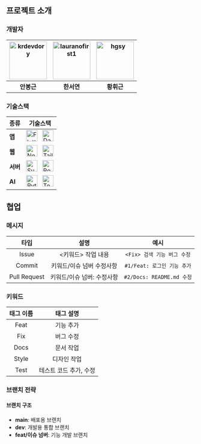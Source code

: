 ## 프로젝트 소개

### 개발자
| [<img src="https://avatars.githubusercontent.com/krdevdory" width="100px;" alt="krdevdory"/>](https://github.com/krdevdory) | [<img src="https://avatars.githubusercontent.com/lauranofirst1" width="100px;" alt="lauranofirst1"/>](https://github.com/lauranofirst1) | [<img src="https://avatars.githubusercontent.com/hgsy" width="100px;" alt="hgsy"/>](https://github.com/hgsy)  |
|:--------:|:--------:|:--------:|
| **안봉근** | **한서연** | **황휘근** |

### 기술스택
| 종류 | 기술스택 |
|-----|-----|
| **앱** | <img width="30px;" alt="Flutter" src="https://raw.githubusercontent.com/marwin1991/profile-technology-icons/refs/heads/main/icons/flutter.png"/> &nbsp; <img width="30px;" alt="Dart" src="https://raw.githubusercontent.com/marwin1991/profile-technology-icons/refs/heads/main/icons/dart.png"/>|
| **웹** | <img width="30px;" alt="Next.js" src="https://raw.githubusercontent.com/marwin1991/profile-technology-icons/refs/heads/main/icons/next_js.png"/> &nbsp; <img width="30px;" alt="Tailwind CSS" src="https://raw.githubusercontent.com/marwin1991/profile-technology-icons/refs/heads/main/icons/tailwind_css.png"/> |
| **서버** | <img width="30px;" alt="Supabase" src="https://raw.githubusercontent.com/marwin1991/profile-technology-icons/refs/heads/main/icons/supabase.png"/> &nbsp; <img width="30px;" alt="PostgreSQL" src="https://raw.githubusercontent.com/marwin1991/profile-technology-icons/refs/heads/main/icons/postgresql.png"/> |
| **AI** | <img width="30px;" alt="Python" src="https://raw.githubusercontent.com/marwin1991/profile-technology-icons/refs/heads/main/icons/python.png"/> &nbsp; <img width="30px;" alt="TensorFlow" src="https://raw.githubusercontent.com/marwin1991/profile-technology-icons/refs/heads/main/icons/tensorflow.png"/> |



## 협업

### 메시지
| 타입 | 설명 | 예시 |
|:--------:|:--------:|:--------:|
| Issue | <키워드> 작업 내용 | `<Fix> 검색 기능 버그 수정` |
| Commit | 키워드/이슈 넘버 수정사항| `#1/Feat: 로그인 기능 추가` |
| Pull Request | 키워드/이슈 넘버: 수정사항   | `#2/Docs: README.md 수정`|


### 키워드
|태그 이름|태그 설명|
|:---:|:---:|
|Feat|기능 추가|
|Fix|버그 수정|
|Docs|문서 작업|
|Style|디자인 작업|
|Test|테스트 코드 추가, 수정|


### 브랜치 전략

#### 브랜치 구조
- **main**: 배포용 브랜치
- **dev**: 개발용 통합 브랜치
- **feat/이슈 넘버**: 기능 개발 브랜치